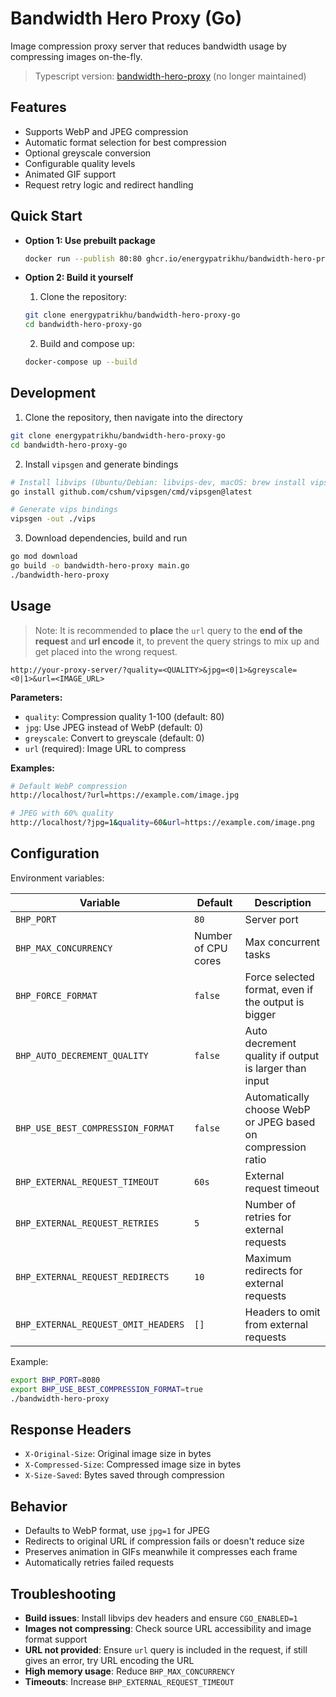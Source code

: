 # Bandwidth Hero Proxy (Go)

Image compression proxy server that reduces bandwidth usage by compressing images on-the-fly.

> Typescript version: [bandwidth-hero-proxy](https://github.com/energypatrikhu/bandwidth-hero-proxy) (no longer maintained)

## Features

- Supports WebP and JPEG compression
- Automatic format selection for best compression
- Optional greyscale conversion
- Configurable quality levels
- Animated GIF support
- Request retry logic and redirect handling

## Quick Start

- **Option 1: Use prebuilt package**
    ```bash
    docker run --publish 80:80 ghcr.io/energypatrikhu/bandwidth-hero-proxy-go:latest
    ```

- **Option 2: Build it yourself**
    1. Clone the repository:
    ```bash
    git clone energypatrikhu/bandwidth-hero-proxy-go
    cd bandwidth-hero-proxy-go
    ```

    2. Build and compose up:
    ```bash
    docker-compose up --build
    ```

## Development
  1. Clone the repository, then navigate into the directory
  ```bash
  git clone energypatrikhu/bandwidth-hero-proxy-go
  cd bandwidth-hero-proxy-go
  ```
  
  2. Install `vipsgen` and generate bindings
  ```bash
  # Install libvips (Ubuntu/Debian: libvips-dev, macOS: brew install vips)
  go install github.com/cshum/vipsgen/cmd/vipsgen@latest

  # Generate vips bindings
  vipsgen -out ./vips
  ```

  3. Download dependencies, build and run
  ```bash
  go mod download
  go build -o bandwidth-hero-proxy main.go
  ./bandwidth-hero-proxy
  ```

## Usage
> Note: It is recommended to **place** the `url` query to the **end of the request** and **url encode** it, to prevent the query strings to mix up and get placed into the wrong request.

```
http://your-proxy-server/?quality=<QUALITY>&jpg=<0|1>&greyscale=<0|1>&url=<IMAGE_URL>
```

**Parameters:**
- `quality`: Compression quality 1-100 (default: 80)
- `jpg`: Use JPEG instead of WebP (default: 0)
- `greyscale`: Convert to greyscale (default: 0)
- `url` (required): Image URL to compress

**Examples:**
```bash
# Default WebP compression
http://localhost/?url=https://example.com/image.jpg

# JPEG with 60% quality
http://localhost/?jpg=1&quality=60&url=https://example.com/image.png
```

## Configuration

Environment variables:

| Variable | Default | Description |
|----------|---------|-------------|
| `BHP_PORT` | `80` | Server port |
| `BHP_MAX_CONCURRENCY` | Number of CPU cores | Max concurrent tasks |
| `BHP_FORCE_FORMAT` | `false` | Force selected format, even if the output is bigger |
| `BHP_AUTO_DECREMENT_QUALITY` | `false` | Auto decrement quality if output is larger than input |
| `BHP_USE_BEST_COMPRESSION_FORMAT` | `false` | Automatically choose WebP or JPEG based on compression ratio |
| `BHP_EXTERNAL_REQUEST_TIMEOUT` | `60s` | External request timeout |
| `BHP_EXTERNAL_REQUEST_RETRIES` | `5` | Number of retries for external requests |
| `BHP_EXTERNAL_REQUEST_REDIRECTS` | `10` | Maximum redirects for external requests |
| `BHP_EXTERNAL_REQUEST_OMIT_HEADERS` | `[]` | Headers to omit from external requests |

Example:
```bash
export BHP_PORT=8080
export BHP_USE_BEST_COMPRESSION_FORMAT=true
./bandwidth-hero-proxy
```

## Response Headers

- `X-Original-Size`: Original image size in bytes
- `X-Compressed-Size`: Compressed image size in bytes
- `X-Size-Saved`: Bytes saved through compression

## Behavior

- Defaults to WebP format, use `jpg=1` for JPEG
- Redirects to original URL if compression fails or doesn't reduce size
- Preserves animation in GIFs meanwhile it compresses each frame
- Automatically retries failed requests

## Troubleshooting

- **Build issues**: Install libvips dev headers and ensure `CGO_ENABLED=1`
- **Images not compressing**: Check source URL accessibility and image format support
- **URL not provided**: Ensure `url` query is included in the request, if still gives an error, try URL encoding the URL
- **High memory usage**: Reduce `BHP_MAX_CONCURRENCY`
- **Timeouts**: Increase `BHP_EXTERNAL_REQUEST_TIMEOUT`
